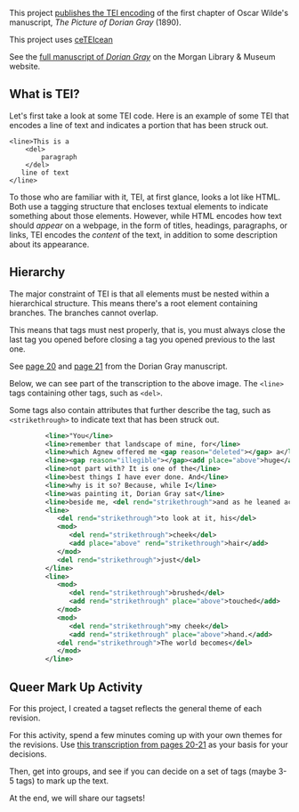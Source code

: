This project [publishes the TEI encoding](https://gofilipa.github.io/dorian_encoded/) of the first chapter of Oscar Wilde's manuscript, *The Picture of Dorian Gray* (1890). 

This project uses [ceTEIcean](https://github.com/TEIC/CETEIcean) 

See the [full manuscript of *Dorian Gray*](https://www.themorgan.org/collection/oscar-wilde/the-picture-of-dorian-gray) on the Morgan Library & Museum website.

## What is TEI?

Let's first take a look at some TEI code. Here is an example of some TEI that encodes a line of text and indicates a portion that has been struck out.

    <line>This is a 
        <del>
            paragraph
        </del>
       line of text
    </line>

To those who are familiar with it, TEI, at first glance, looks a lot like HTML. Both use a tagging structure that encloses textual elements to indicate something about those elements. However, while HTML encodes how text should *appear* on a webpage, in the form of titles, headings, paragraphs, or links, TEI encodes the *content* of the text, in addition to some description about its appearance. 

## Hierarchy

The major constraint of TEI is that all elements must be nested within a hierarchical structure. This means there's a root element containing branches. The branches cannot overlap. 

This means that tags must nest properly, that is, you must always close the last tag you opened before closing a tag you opened previous to the last one.

See [page 20](./podg_ms_20.pdf) and [page 21](./podg_ms_21.pdf) from the Dorian Gray manuscript.

Below, we can see part of the transcription to the above image. The `<line>` tags containing other tags, such as `<del>`.

Some tags also contain attributes that further describe the tag, such as `<strikethrough>` to indicate text that has been struck out. 

```xml
         <line>"You</line>
         <line>remember that landscape of mine, for</line>
         <line>which Agnew offered me <gap reason="deleted"></gap> a</line>
         <line><gap reason="illegible"></gap><add place="above">huge</add>price, but which I would</line>
         <line>not part with? It is one of the</line>
         <line>best things I have ever done. And</line>
         <line>why is it so? Because, while I</line>
         <line>was painting it, Dorian Gray sat</line>
         <line>beside me, <del rend="strikethrough">and as he leaned across</del></line>
         <line>
            <del rend="strikethrough">to look at it, his</del> 
            <mod>
               <del rend="strikethrough">cheek</del>
               <add place="above" rend="strikethrough">hair</add>
            </mod>
            <del rend="strikethrough">just</del>
         </line>
         <line>
            <mod>
               <del rend="strikethrough">brushed</del>
               <add rend="strikethrough" place="above">touched</add>
            </mod>
            <mod>
               <del rend="strikethrough">my cheek</del>
               <add rend="strikethrough" place="above">hand.</add>
            <del rend="strikethrough">The world becomes</del>
            </mod>
         </line>
```

## Queer Mark Up Activity

For this project, I created a tagset reflects the general theme of each revision.

For this activity, spend a few minutes coming up with your own themes for the revisions. Use [this transcription from pages 20-21](./diplo.pdf) as your basis for your decisions. 

Then, get into groups, and see if you can decide on a set of tags (maybe 3-5 tags) to mark up the text. 

At the end, we will share our tagsets!